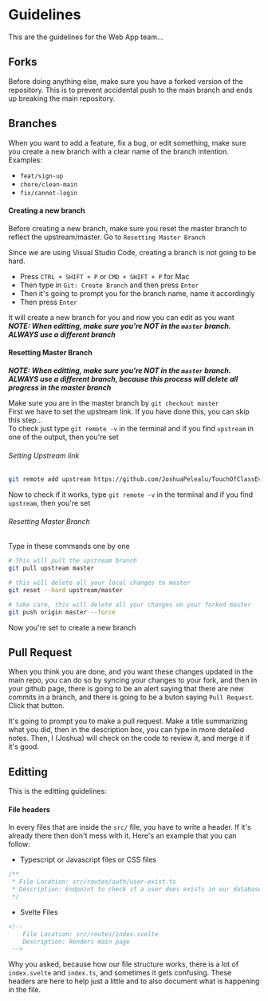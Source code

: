 # Guidelines

This are the guidelines for the Web App team...

## Forks

Before doing anything else, make sure you have a forked version of the repository. This is to prevent accidental push to the main branch and ends up breaking the main repository.

## Branches

When you want to add a feature, fix a bug, or edit something, make sure you create a new branch with a clear name of the branch intention. Examples:

-   `feat/sign-up`
-   `chore/clean-main`
-   `fix/cannot-login`

#### Creating a new branch

Before creating a new branch, make sure you reset the master branch to reflect the upstream/master. Go to `Resetting Master Branch`

Since we are using Visual Studio Code, creating a branch is not going to be hard.

-   Press `CTRL + SHIFT + P` or `CMD + SHIFT + P` for Mac
-   Then type in `Git: Create Branch` and then press `Enter`
-   Then it's going to prompt you for the branch name, name it accordingly
-   Then press `Enter`

It will create a new branch for you and now you can edit as you want  
**_NOTE: When editting, make sure you're NOT in the `master` branch. ALWAYS use a different branch_**

#### Resetting Master Branch

**_NOTE: When editting, make sure you're NOT in the `master` branch. ALWAYS use a different branch, because this process will delete all progress in the master branch_**

Make sure you are in the master branch by `git checkout master`  
First we have to set the upstream link. If you have done this, you can skip this step...  
To check just type `git remote -v` in the terminal and if you find `upstream` in one of the output, then you're set

###### Setting Upstream link

```bash
git remote add upstream https://github.com/JoshuaPelealu/TouchOfClassEvents.git
```

Now to check if it works, type `git remote -v` in the terminal and if you find `upstream`, then you're set

###### Resetting Master Branch

Type in these commands one by one

```bash
# This will pull the upstream branch
git pull upstream master

# this will delete all your local changes to master
git reset --hard upstream/master

# take care, this will delete all your changes on your forked master
git push origin master --force
```

Now you're set to create a new branch

## Pull Request

When you think you are done, and you want these changes updated in the main repo, you can do so by syncing your changes to your fork, and then in your github page, there is going to be an alert saying that there are new commits in a branch, and there is going to be a buton saying `Pull Request`. Click that button.

It's going to prompt you to make a pull request. Make a title summarizing what you did, then in the description box, you can type in more detailed notes. Then, I (Joshua) will check on the code to review it, and merge it if it's good.

## Editting

This is the editting guidelines:

#### File headers

In every files that are inside the `src/` file, you have to write a header. If it's already there then don't mess with it. Here's an example that you can follow:

-   Typescript or Javascript files or CSS files

```js
/**
 * File Location: src/routes/auth/user-exist.ts
 * Description: Endpoint to check if a user does exists in our database
 */
```

-   Svelte Files

```HTML
<!--
    File Location: src/routes/index.svelte
    Description: Renders main page
 -->
```

Why you asked, because how our file structure works, there is a lot of `index.svelte` and `index.ts`, and sometimes it gets confusing. These headers are here to help just a little and to also document what is happening in the file.
